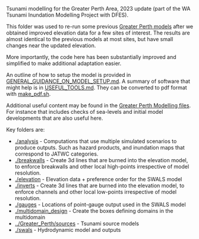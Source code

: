Tsunami modelling for the Greater Perth Area, 2023 update (part of the WA
Tsunami Inundation Modelling Project with DFES).

This folder was used to re-run some previous [Greater Perth
models](../Greater_Perth) after we obtained improved elevation
data for a few sites of interest. The results are almost identical to the previous
models at most sites, but have small changes near the updated elevation. 

More importantly, the code here has been substantially improved and simplified
to make additional adaptation easier. 

An outline of how to setup the model is provided in
[GENERAL_GUIDANCE_ON_MODEL_SETUP.md](GENERAL_GUIDANCE_ON_MODEL_SETUP.md). A
summary of software that might help is in [USEFUL_TOOLS.md](USEFUL_TOOLS.md).
They can be converted to pdf format with [make_pdf.sh](make_pdf.sh).

Additional useful content may be found in the [Greater Perth Modelling
files](../Greater_Perth). For instance that includes checks of
sea-levels and initial model developments that are also useful here.

Key folders are:
* [./analysis](./analysis) - Computations that use multiple simulated scenarios to produce outputs. Such as hazard products, and inundation maps that correspond to JATWC categories.
* [./breakwalls](./breakwalls) - Create 3d lines that are burned into the elevation model, to enforce breakwalls and other local high-points irrespective of model resolution. 
* [./elevation](./elevation) - Elevation data + preference order for the SWALS model
* [./inverts](./inverts) - Create 3d lines that are burned into the elevation model, to enforce channels and other local low-points irrespective of model resolution. 
* [./gauges](./gauges) - Locations of point-gauge output used in the SWALS model
* [./multidomain_design](./multidomain_design) - Create the boxes defining domains in the multidomain
* [../Greater_Perth/sources](../Greater_Perth/sources) - Tsunami source models
* [./swals](./swals) - Hydrodynamic model and outputs

